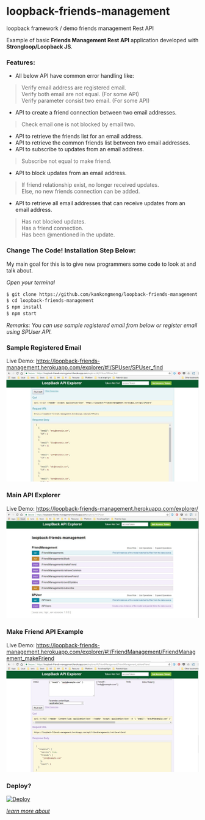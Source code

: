 # loopback-friends-management
loopback framework / demo friends management Rest API

Example of basic **Friends Management Rest API** application developed with **Strongloop/Loopback JS**.

### Features:
- All below API have common error handling like:
> Verify email address are registered email. <br>
> Verify both email are not equal. (For some API) <br>
> Verify parameter consist two email. (For some API) <br>

* API to create a friend connection between two email addresses.
> Check email one is not blocked by email two. <br>

* API to retrieve the friends list for an email address.
* API to retrieve the common friends list between two email addresses.
* API to subscribe to updates from an email address.
> Subscribe not equal to make friend. <br>

* API to block updates from an email address.
> If friend relationship exist, no longer received updates. <br>
> Else, no new friends connection can be added. <br>

* API to retrieve all email addresses that can receive updates from an email address.
> Has not blocked updates. <br>
> Has a friend connection. <br>
> Has been @mentioned in the update. <br>



### Change The Code! Installation Step Below: <br>
My main goal for this is to give new programmers some code to look at and talk about.

*Open your terminal*
```bash
$ git clone https://github.com/kankongmeng/loopback-friends-management.git
$ cd loopback-friends-management
$ npm install
$ npm start
```

*Remarks: You can use sample registered email from below or register email using SPUser API.*

### Sample Registered Email <br>
Live Demo: https://loopback-friends-management.herokuapp.com/explorer/#!/SPUser/SPUser_find <br>
![SPUser Get](https://raw.githubusercontent.com/kankongmeng/loopback-friends-management/master/screenshot/SampleUserEmail.JPG)

### Main API Explorer <br>
Live Demo: https://loopback-friends-management.herokuapp.com/explorer/ <br>
![Main API Explorer](https://raw.githubusercontent.com/kankongmeng/loopback-friends-management/master/screenshot/MainApiExplorer.JPG)

### Make Friend API Example <br>
Live Demo: https://loopback-friends-management.herokuapp.com/explorer/#!/FriendManagement/FriendManagement_makeFriend <br>
![Make Friend API Example](https://raw.githubusercontent.com/kankongmeng/loopback-friends-management/master/screenshot/UserStory2Example.JPG)


### Deploy?

[![Deploy](https://www.herokucdn.com/deploy/button.png)](https://heroku.com/deploy)

*[learn more about](https://devcenter.heroku.com/articles/app-json-schema)*

